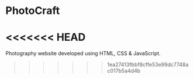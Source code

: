 # PhotoCraft
<<<<<<< HEAD
=======
Photography website developed using HTML, CSS &amp; JavaScript.
>>>>>>> 1ea27413fbbf8cffe53e99dc7748ac017b5a4d4b
